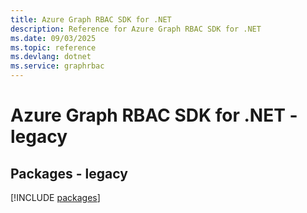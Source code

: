 ```yaml
---
title: Azure Graph RBAC SDK for .NET
description: Reference for Azure Graph RBAC SDK for .NET
ms.date: 09/03/2025
ms.topic: reference
ms.devlang: dotnet
ms.service: graphrbac
---
```

# Azure Graph RBAC SDK for .NET - legacy
## Packages - legacy
[!INCLUDE [packages](graph-rbac-index.md)]
